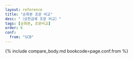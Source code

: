 ```yaml
---
layout: reference
title: "순화본 조문 비교"
desc: "〔상한금궤 조문 비교〕"
tags: [순화본, 조문비교]
order: 6
conf:
  from: "SCB"
---
```


{% include compare_body.md bookcode=page.conf.from %}
